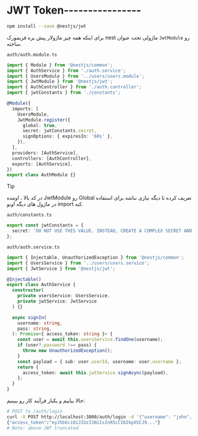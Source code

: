 # JWT Token----------------

```bash
npm install --save @nestjs/jwt
```

برای اینکه همه چیز ماژولار پیش بره فریمورک nest ماژولی تحت عنوان `JwtModule` رو ساخته.

`auth/auth.module.ts`
```typescript
import { Module } from '@nestjs/common';
import { AuthService } from './auth.service';
import { UsersModule } from '../users/users.module';
import { JwtModule } from '@nestjs/jwt';
import { AuthController } from './auth.controller';
import { jwtConstants } from './constants';

@Module({
  imports: [
    UsersModule,
    JwtModule.register({
      global: true,
      secret: jwtConstants.secret,
      signOptions: { expiresIn: '60s' },
    }),
  ],
  providers: [AuthService],
  controllers: [AuthController],
  exports: [AuthService],
})
export class AuthModule {}
```

>[!tip]
>در کد بالا ، اومده JwtModule رو Global تعریف کرده تا دیگه نیازی نباشه برای استفاده در ماژول های دیگه اونو import کنه.


`auth/constants.ts`
```typescript
export const jwtConstants = {
  secret: 'DO NOT USE THIS VALUE. INSTEAD, CREATE A COMPLEX SECRET AND KEEP IT SAFE OUTSIDE OF THE SOURCE CODE.',
};
```

`auth/auth.service.ts`
```typescript
import { Injectable, UnauthorizedException } from '@nestjs/common';
import { UsersService } from '../users/users.service';
import { JwtService } from '@nestjs/jwt';

@Injectable()
export class AuthService {
  constructor(
    private usersService: UsersService,
    private jwtService: JwtService
  ) {}

  async signIn(
    username: string,
    pass: string,
  ): Promise<{ access_token: string }> {
    const user = await this.usersService.findOne(username);
    if (user?.password !== pass) {
      throw new UnauthorizedException();
    }
    const payload = { sub: user.userId, username: user.username };
    return {
      access_token: await this.jwtService.signAsync(payload),
    };
  }
}
```

حالا بیاییم و یکبار فرآیند کار رو ببینیم:

```bash
# POST to /auth/login
curl -X POST http://localhost:3000/auth/login -d '{"username": "john", "password": "changeme"}' -H "Content-Type: application/json"
{"access_token":"eyJhbGciOiJIUzI1NiIsInR5cCI6IkpXVCJ9..."}
# Note: above JWT truncated
```

